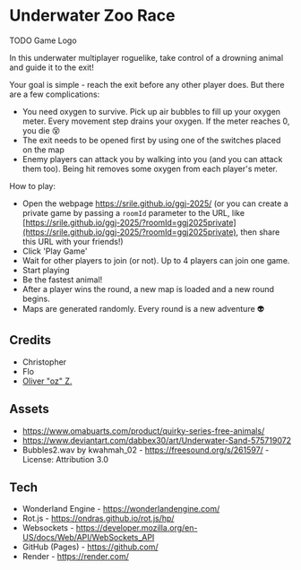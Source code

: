 # Underwater Zoo Race

TODO Game Logo

In this underwater multiplayer roguelike, take control of a drowning animal and guide it to the exit!

Your goal is simple - reach the exit before any other player does. But there are a few complications:

- You need oxygen to survive. Pick up air bubbles to fill up your oxygen meter. Every movement step drains your oxygen. If the meter reaches 0, you die 😵
- The exit needs to be opened first by using one of the switches placed on the map
- Enemy players can attack you by walking into you (and you can attack them too). Being hit removes some oxygen from each player's meter.

How to play:

- Open the webpage https://srile.github.io/ggj-2025/ (or you can create a private game by passing a `roomId` parameter to the URL, like [https://srile.github.io/ggj-2025/?roomId=ggj2025private](https://srile.github.io/ggj-2025/?roomId=ggj2025private), then share this URL with your friends!)
- Click 'Play Game'
- Wait for other players to join (or not). Up to 4 players can join one game.
- Start playing
- Be the fastest animal!
- After a player wins the round, a new map is loaded and a new round begins.
- Maps are generated randomly. Every round is a new adventure 👽

## Credits

* Christopher
* Flo
* [Oliver "oz" Z.](https://oliz.io/)

## Assets

* https://www.omabuarts.com/product/quirky-series-free-animals/
* https://www.deviantart.com/dabbex30/art/Underwater-Sand-575719072
* Bubbles2.wav by kwahmah_02 - https://freesound.org/s/261597/ - License: Attribution 3.0

## Tech

* Wonderland Engine - https://wonderlandengine.com/
* Rot.js - https://ondras.github.io/rot.js/hp/
* Websockets - https://developer.mozilla.org/en-US/docs/Web/API/WebSockets_API
* GitHub (Pages) - https://github.com/
* Render - https://render.com/